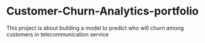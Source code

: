 # Customer-Churn-Analytics-portfolio
This project is about building a model to predict who will churn among customers in  telecommunication service
